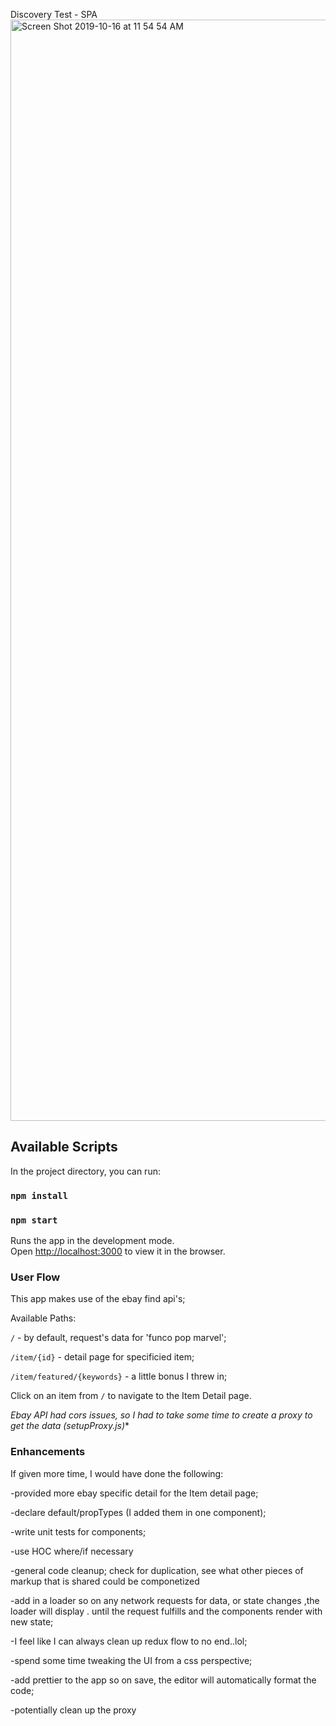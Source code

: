 Discovery Test - SPA
<img width="1762" alt="Screen Shot 2019-10-16 at 11 54 54 AM" src="https://user-images.githubusercontent.com/3936775/66936584-f65b5d00-f00b-11e9-9e6d-f7bd516ec9bc.png">

## Available Scripts

In the project directory, you can run:
### `npm install`
### `npm start`

Runs the app in the development mode.<br />
Open [http://localhost:3000](http://localhost:3000) to view it in the browser.


### User Flow
This app makes use of the ebay find api's;

Available Paths: 

`/`    -  by default, request's data for 'funco pop marvel';

`/item/{id}` - detail page for specificied item;

`/item/featured/{keywords}` - a little bonus I threw in;

Click on an item from `/` to navigate to the Item Detail page. 

*Ebay API had cors issues, so I had to take some time to create a proxy to get the data (setupProxy.js)**

### Enhancements
If given more time, I would have done the following: 

-provided more ebay specific detail for the Item detail page;

-declare default/propTypes (I added them in one  component);

-write unit tests for components;

-use HOC where/if necessary

-general code cleanup; check for duplication, see what other pieces of markup that is shared could be componetized

-add in a loader so on any network requests for data, or state changes ,the loader will display . until the request fulfills and the components render with new state;

-I feel like I can always clean up redux flow to no end..lol;

-spend some time tweaking the UI from a css perspective;

-add prettier to the app so on save, the editor will automatically format the code;

-potentially clean up the proxy



